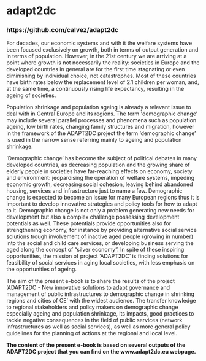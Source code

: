 adapt2dc
========
<h3>https://github.com/calvez/adapt2dc</h3>
<p>
For decades, our economic systems and with it the welfare systems have been focused exclusively on growth, both in terms of output generation and in terms of population. However, in the 21st century we are arriving at a point where growth is not necessarily the reality: societies in Europe and the developed countries in general are for the first time stagnating or even diminishing by individual choice, not catastrophes. Most of these countries have birth rates below the replacement level of 2.1 children per woman, and, at the same time, a continuously rising life expectancy, resulting in the ageing of societies.
<p/>
<p>
Population shrinkage and population ageing is already a relevant issue to deal with in Central Europe and its regions. The term 'demographic change’ may include several parallel processes and phenomena such as population ageing, low birth rates, changing family structures and migration, however in the framework of the ADAPT2DC project the term ‘demographic change’ is used in the narrow sense referring mainly to ageing and population shrinkage.
<p/>
<p>
’Demographic change’ has become the subject of political debates in many developed countries, as decreasing population and the growing share of elderly people in societies have far-reaching effects on economy, society and environment: jeopardising the operation of welfare systems, impeding economic growth, decreasing social cohesion, leaving behind abandoned housing, services and infrastructure just to name a few. Demographic change is expected to become an issue for many European regions thus it is important to develop innovative strategies and policy tools for how to adapt to it. Demographic change is not only a problem generating new needs for development but also a complex challenge possessing development potentials as well. These potentials provide opportunities also for strengthening economy, for instance by providing alternative social service solutions trough involvement of inactive aged people (growing in number) into the social and child care services, or developing business serving the aged along the concept of “silver economy”. In spite of these inspiring opportunities, the mission of project ‘ADAPT2DC’ is finding solutions for feasibility of social services in aging local societies, with less emphasis on the opportunities of ageing.
<p/>
<p>
The aim of the present e-book is to share the results of the project ‘ADAPT2DC - New innovative solutions to adapt governance and management of public infrastructures to demographic change in shrinking regions and cities of CE’ with the widest audience. The transfer knowledge to regional stakeholders and policy makers on demographic change especially ageing and population shrinkage, its impacts, good practices to tackle negative consequences in the field of public services (network infrastructures as well as social services), as well as more general policy guidelines for the planning of actions at the regional and local level.
<p/>
<strong>The content of the present e-book is based on several outputs of the ADAPT2DC project that you can find on the www.adapt2dc.eu webpage.</strong>
